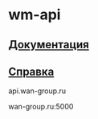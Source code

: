 # wm-api

## [Документация](https://github.com/WAN-me/docs/blob/master/docs.md "Перейти")

## [Справка](https://github.com/WAN-me/docs/blob/master/manual.md "Перейти")

api.wan-group.ru

wan-group.ru:5000
 
